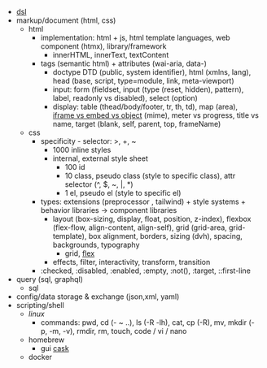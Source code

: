 - [dsl](https://stackoverflow.com/questions/809574/what-is-a-domain-specific-language-anybody-using-it-and-in-what-way#:~:text=domain%2Dspecific%20language%20(DSL),or%20a%20particular%20solution%20technique) 
- markup/document (html, css)
	- html
		- implementation: html + js, html template languages, web component (htmx), library/framework
			- innerHTML, innerText, textContent
		- tags (semantic html) + attributes (wai-aria, data-)
			- doctype DTD (public, system identifier), html (xmlns, lang), head (base, script, type=module, link, meta-viewport)
			- input: form (fieldset, input (type (reset, hidden), pattern), label, readonly vs disabled), select (option)
			- display: table (thead/body/footer, tr, th, td), map (area), [iframe vs embed vs object](https://stackoverflow.com/questions/16660559/difference-between-iframe-embed-and-object-elements) (mime), meter vs progress, title vs name, target (blank, self, parent, top, frameName) 
	- css
		- specificity - selector: >, +, ~
			- 1000 inline styles
			- internal, external style sheet
				- 100 id
				- 10 class, pseudo class (style to specific class), attr selector (^, $, ~, |, *)
				- 1 el, pseudo el (style to specific el)
		- types: extensions (preprocessor , tailwind) + style systems + behavior libraries -> component libraries
			- layout (box-sizing, display, float, position, z-index), flexbox (flex-flow, align-content, align-self), grid (grid-area, grid-template), box alignment, borders, sizing (dvh), spacing, backgrounds, typography
				- grid, [flex](https://stackoverflow.com/questions/32551291/in-css-flexbox-why-are-there-no-justify-items-and-justify-self-properties) 
			- effects, filter, interactivity, transform, transition
		- :checked, :disabled, :enabled, :empty, :not(), :target, ::first-line
- query (sql, graphql)
	- sql
- config/data storage & exchange (json,xml, yaml)
- scripting/shell 
	- *linux*
		- commands: pwd, cd (- ~ ..), ls (-R -lh), cat, cp (-R), mv, mkdir (-p, -m, -v), rmdir, rm, touch, code / vi / nano
	- homebrew
		- gui [cask](https://apple.stackexchange.com/questions/125468/what-is-the-difference-between-brew-and-brew-cask)
	- docker 